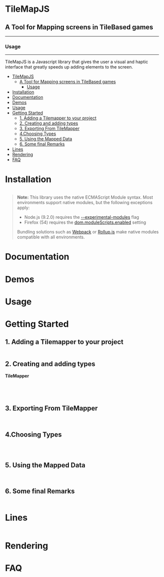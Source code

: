 # TileMapJS

## A Tool for Mapping screens in TileBased games

____

### Usage

____

TileMapJS is a Javascript library that gives the user a visual and haptic interface that greatly speeds up adding elements to the screen.




- [TileMapJS](#tilemapjs)
  - [A Tool for Mapping screens in TileBased games](#a-tool-for-mapping-screens-in-tilebased-games)
    - [Usage](#usage)
- [Installation](#installation)
- [Documentation](#documentation)
- [Demos](#demos)
- [Usage](#usage-1)
- [Getting Started](#getting-started)
  - [1. Adding a Tilemapper to your project](#1-adding-a-tilemapper-to-your-project)
  - [2. Creating and adding types](#2-creating-and-adding-types)
  - [3. Exporting From TileMapper](#3-exporting-from-tilemapper)
  - [4.Choosing Types](#4choosing-types)
  - [5. Using the Mapped Data](#5-using-the-mapped-data)
  - [6. Some final Remarks](#6-some-final-remarks)
- [Lines](#lines)
- [Rendering](#rendering)
- [FAQ](#faq)

<a name="anchor-installation"></a>
Installation
===============================================================================

```bash

```

> **Note:** This library uses the native ECMAScript Module syntax. Most environments support native modules, but the following exceptions apply:
>
> * Node.js (9.2.0) requires the [--experimental-modules](https://nodejs.org/api/esm.html) flag
> * Firefox (54) requires the [dom.moduleScripts.enabled](https://developer.mozilla.org/en-US/docs/Web/JavaScript/Reference/Statements/import#Browser_compatibility) setting
>
> Bundling solutions such as [Webpack](https://webpack.js.org/) or [Rollup.js](https://rollupjs.org/) make native modules compatible with all environments.

<a name="anchor-documentation"></a>
Documentation
===============================================================================


<a name="anchor-demos"></a>
Demos
===============================================================================


<a name="anchor-usage"></a>
Usage
===============================================================================



<a name="anchor-getting-started"></a>
Getting Started
===============================================================================

<a name="anchor-step-1"></a>
## 1. Adding a Tilemapper to your project



```JavaScript
```

<a name="anchor-step-2"></a>
## 2. Creating and adding types

**TileMapper** 




```JavaScript
```


```JavaScript
```


```JavaScript
```


```JavaScript
```

<a name="anchor-step-3"></a>
## 3. Exporting From TileMapper


```JavaScript
```


```JavaScript
```

<a name="anchor-step-4"></a>
## 4.Choosing Types
```JavaScript
```


```JavaScript
```



```JavaScript
```

<a name="anchor-step-5"></a>
## 5. Using the Mapped Data




```JavaScript
```


```JavaScript

```

<a name="anchor-step-6"></a>
## 6. Some final Remarks




```JavaScript

```

<a name="anchor-lines"></a>
Lines
===============================================================================


```JavaScript
```




<a name="anchor-rendering"></a>
Rendering
===============================================================================

<a name="anchor-faq"></a>
FAQ
===============================================================================
